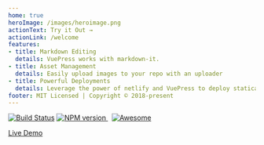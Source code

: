```yaml
---
home: true 
heroImage: /images/heroimage.png
actionText: Try it Out →
actionLink: /welcome
features:
- title: Markdown Editing 
  details: VuePress works with markdown-it.
- title: Asset Management 
  details: Easily upload images to your repo with an uploader 
- title: Powerful Deployments
  details: Leverage the power of netlify and VuePress to deploy statically 
footer: MIT Licensed | Copyright © 2018-present 
---
```

[![Build Status](https://travis-ci.org/iwilfried/vuepress-boilerplate.svg?branch=master)](https://travis-ci.org/iwilfried/vuepress-boilerplate)
<a href="https://www.npmjs.org/package/markdown-it" rel="nofollow"><img src="https://img.shields.io/npm/v/markdown-it.svg?style=flat" alt="NPM version" /> </a> &nbsp; 
[![Awesome](https://cdn.rawgit.com/sindresorhus/awesome/d7305f38d29fed78fa85652e3a63e154dd8e8829/media/badge.svg)](https://github.com/sindresorhus/awesome)  

[Live Demo](https://markdown-it.github.io/) 


